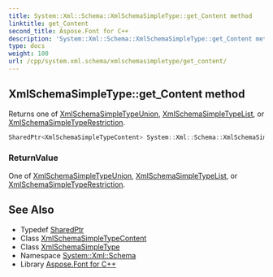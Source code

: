 ```yaml
---
title: System::Xml::Schema::XmlSchemaSimpleType::get_Content method
linktitle: get_Content
second_title: Aspose.Font for C++
description: 'System::Xml::Schema::XmlSchemaSimpleType::get_Content method. Returns one of XmlSchemaSimpleTypeUnion, XmlSchemaSimpleTypeList, or XmlSchemaSimpleTypeRestriction in C++.'
type: docs
weight: 100
url: /cpp/system.xml.schema/xmlschemasimpletype/get_content/
---
```

## XmlSchemaSimpleType::get_Content method


Returns one of [XmlSchemaSimpleTypeUnion](../../xmlschemasimpletypeunion/), [XmlSchemaSimpleTypeList](../../xmlschemasimpletypelist/), or [XmlSchemaSimpleTypeRestriction](../../xmlschemasimpletyperestriction/).

```cpp
SharedPtr<XmlSchemaSimpleTypeContent> System::Xml::Schema::XmlSchemaSimpleType::get_Content()
```


### ReturnValue

One of [XmlSchemaSimpleTypeUnion](../../xmlschemasimpletypeunion/), [XmlSchemaSimpleTypeList](../../xmlschemasimpletypelist/), or [XmlSchemaSimpleTypeRestriction](../../xmlschemasimpletyperestriction/).

## See Also

* Typedef [SharedPtr](../../../system/sharedptr/)
* Class [XmlSchemaSimpleTypeContent](../../xmlschemasimpletypecontent/)
* Class [XmlSchemaSimpleType](../)
* Namespace [System::Xml::Schema](../../)
* Library [Aspose.Font for C++](../../../)
